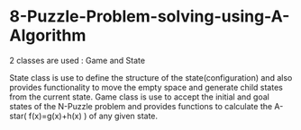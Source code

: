 # 8-Puzzle-Problem-solving-using-A-Algorithm

2 classes are used : Game and State

State class is use to define the structure of the state(configuration) and also provides functionality to move the empty space and generate child states from the current state. Game class is use to accept the initial and goal states of the N-Puzzle problem and provides functions to calculate the A-star( f(x)=g(x)+h(x) ) of any given state.
